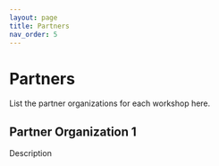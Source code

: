```yaml
---
layout: page
title: Partners
nav_order: 5
---
```


# Partners
List the partner organizations for each workshop here.

## Partner Organization 1
Description
